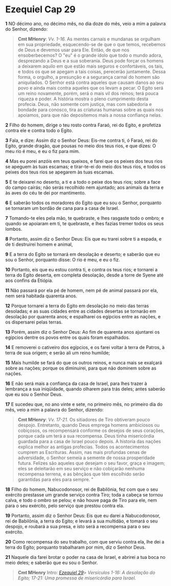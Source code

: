 # Ezequiel Cap 29

**1** 	NO décimo ano, no décimo mês, no dia doze do mês, veio a mim a palavra do Senhor, dizendo:

> **Cmt MHenry**: *Vv. 1-16.* As mentes carnais e mundanas se orgulham em sua propriedade, esquecendo-se de que o que temos, recebemos de Deus e devemos usar para Ele. Então, de que nos ensoberbecemos? O "eu" é o grande ídolo que todo o mundo adora, desprezando a Deus e a sua soberania. Deus pode forçar os homens a deixarem aquilo em que estão mais seguros e confortáveis, os tais, e todos os que se apegam a tais coisas, perecerão juntamente. Dessa forma, o orgulho, a presunção e a segurança carnal do homem são aniquilados. O Senhor está contra aqueles que causam danos ao seu povo e ainda mais contra aqueles que os levam a pecar. O Egito será um reino novamente, porém, será o mais vil dos reinos; terá pouca riqueza e poder. A história mostra o pleno cumprimento desta profecia. Deus, não somente com justiça, mas com sabedoria e bondade para conosco, tira as criaturas humanas sobre as quais nos apoiamos, para que não depositemos mais a nossa confiança nelas.

**2** 	Filho do homem, dirige o teu rosto contra Faraó, rei do Egito, e profetiza contra ele e contra todo o Egito.

**3** 	Fala, e dize: Assim diz o Senhor Deus: Eis-me contra ti, ó Faraó, rei do Egito, grande dragão, que pousas no meio dos teus rios, e que dizes: O meu rio é meu, e eu o fiz para mim.

**4** 	Mas eu porei anzóis em teus queixos, e farei que os peixes dos teus rios se apeguem às tuas escamas; e tirar-te-ei do meio dos teus rios, e todos os peixes dos teus rios se apegarem às tuas escamas.

**5** 	E te deixarei no deserto, a ti e a todo o peixe dos teus rios; sobre a face do campo cairás; não serás recolhido nem ajuntado; aos animais da terra e às aves do céu te dei por mantimento.

**6** 	E saberão todos os moradores do Egito que eu sou o Senhor, porquanto se tornaram um bordão de cana para a casa de Israel.

**7** 	Tomando-te eles pela mão, te quebraste, e lhes rasgaste todo o ombro; e quando se apoiaram em ti, te quebraste, e lhes fazias tremer todos os seus lombos.

**8** 	Portanto, assim diz o Senhor Deus: Eis que eu trarei sobre ti a espada, e de ti destruirei homem e animal,

**9** 	E a terra do Egito se tornará em desolação e deserto; e saberão que eu sou o Senhor, porquanto disse: O rio é meu, e eu o fiz.

**10** 	Portanto, eis que eu estou contra ti, e contra os teus rios; e tornarei a terra do Egito deserta, em completa desolação, desde a torre de Syene até aos confins da Etiópia.

**11** 	Não passará por ela pé de homem, nem pé de animal passará por ela, nem será habitada quarenta anos.

**12** 	Porque tornarei a terra do Egito em desolação no meio das terras desoladas; e as suas cidades entre as cidades desertas se tornarão em desolação por quarenta anos; e espalharei os egípcios entre as nações, e os dispersarei pelas terras.

**13** 	Porém, assim diz o Senhor Deus: Ao fim de quarenta anos ajuntarei os egípcios dentre os povos entre os quais foram espalhados.

**14** 	E removerei o cativeiro dos egípcios, e os farei voltar à terra de Patros, à terra de sua origem; e serão ali um reino humilde;

**15** 	Mais humilde se fará do que os outros reinos, e nunca mais se exalçará sobre as nações; porque os diminuirei, para que não dominem sobre as nações.

**16** 	E não será mais a confiança da casa de Israel, para lhes trazer à lembrança a sua iniqüidade, quando olharem para trás deles; antes saberão que eu sou o Senhor Deus.

**17** 	E sucedeu que, no ano vinte e sete, no primeiro mês, no primeiro dia do mês, veio a mim a palavra do Senhor, dizendo:

> **Cmt MHenry**: *Vv. 17-21.* Os sitiadores de Tiro obtiveram pouco despojo. Entretanto, quando Deus emprega homens ambiciosos ou cobiçosos, os recompensará conforme os desejos de seus corações, porque cada um terá a sua recompensa. Deus tinha misericórdia guardada para a casa de Israel pouco depois. A historia das nações explica melhor as antigas profecias. Todos os acontecimentos cumprem as Escrituras. Assim, nas mais profundas cenas de adversidade, o Senhor semeia a semente de nossa prosperidade futura. Felizes são aqueles que desejam o seu favor, graça e imagem; eles se deleitarão em seu serviço e não cobiçarão nenhuma recompensa terrena, e as bênçãos que têm escolhido serão garantidas para eles para sempre. "

**18** 	Filho do homem, Nabucodonosor, rei de Babilônia, fez com que o seu exército prestasse um grande serviço contra Tiro; toda a cabeça se tornou calva, e todo o ombro se pelou; e não houve paga de Tiro para ele, nem para o seu exército, pelo serviço que prestou contra ela.

**19** 	Portanto, assim diz o Senhor Deus: Eis que eu darei a Nabucodonosor, rei de Babilônia, a terra do Egito; e levará a sua multidão, e tomará o seu despojo, e roubará a sua presa, e isto será a recompensa para o seu exército.

**20** 	Como recompensa do seu trabalho, com que serviu contra ela, lhe dei a terra do Egito; porquanto trabalharam por mim, diz o Senhor Deus.

**21** 	Naquele dia farei brotar o poder na casa de Israel, e abrirei a tua boca no meio deles; e saberão que eu sou o Senhor.


> **Cmt MHenry** Intro: *[Ezequiel 29](../26A-Ez/29.md#0)*> *Versículos 1-16: A desolação do Egito; 17-21: Uma promessa de misericórdia para Israel.*